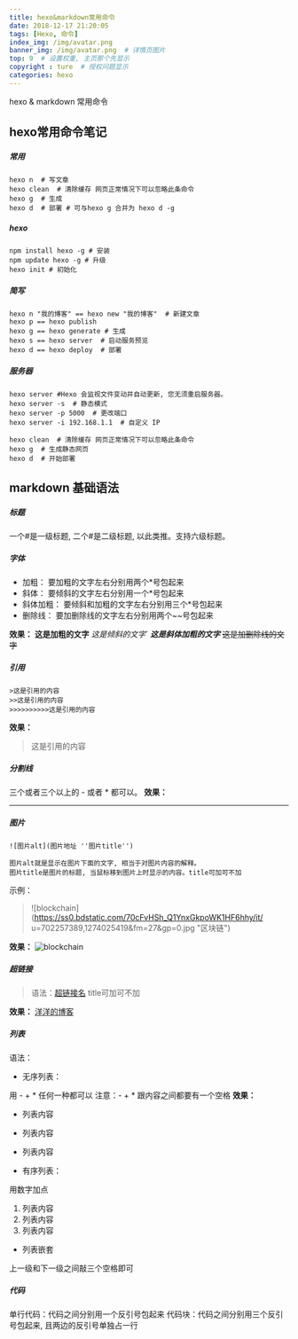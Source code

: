 ```yaml
---
title: hexo&markdown常用命令
date: 2018-12-17 21:20:05
tags: [Hexo, 命令]
index_img: /img/avatar.png
banner_img: /img/avatar.png  # 详情页图片
top: 9  # 设置权重, 主页那个先显示
copyright : ture  # 授权问题显示
categories: hexo
---
```


hexo & markdown 常用命令
<!-- more -->
## hexo常用命令笔记

##### 常用
```
hexo n  # 写文章
hexo clean  # 清除缓存 网页正常情况下可以忽略此条命令
hexo g  # 生成
hexo d  # 部署 # 可与hexo g 合并为 hexo d -g
```


##### hexo
```
npm install hexo -g # 安装  
npm update hexo -g # 升级  
hexo init # 初始化
```

##### 简写
```
hexo n "我的博客" == hexo new "我的博客"  # 新建文章
hexo p == hexo publish
hexo g == hexo generate # 生成
hexo s == hexo server  # 启动服务预览
hexo d == hexo deploy  # 部署
```
##### 服务器
```
hexo server #Hexo 会监视文件变动并自动更新, 您无须重启服务器。
hexo server -s  # 静态模式
hexo server -p 5000  # 更改端口
hexo server -i 192.168.1.1  # 自定义 IP

hexo clean  # 清除缓存 网页正常情况下可以忽略此条命令
hexo g  # 生成静态网页
hexo d  # 开始部署
```
## markdown 基础语法

##### 标题
一个#是一级标题, 二个#是二级标题, 以此类推。支持六级标题。

##### 字体
- 加粗： 要加粗的文字左右分别用两个*号包起来
- 斜体： 要倾斜的文字左右分别用一个*号包起来
- 斜体加粗：  要倾斜和加粗的文字左右分别用三个*号包起来
- 删除线：  要加删除线的文字左右分别用两个~~号包起来

**效果：**
**这是加粗的文字**
*这是倾斜的文字*`
***这是斜体加粗的文字***
~~这是加删除线的文字~~

##### 引用
```
>这是引用的内容
>>这是引用的内容
>>>>>>>>>>这是引用的内容
```
**效果：**
>这是引用的内容

##### 分割线

三个或者三个以上的 - 或者 * 都可以。
**效果：**

---

##### 图片

```
![图片alt](图片地址 ''图片title'')

图片alt就是显示在图片下面的文字, 相当于对图片内容的解释。
图片title是图片的标题, 当鼠标移到图片上时显示的内容。title可加可不加
```
示例：

> ![blockchain](https://ss0.bdstatic.com/70cFvHSh_Q1YnxGkpoWK1HF6hhy/it/ u=702257389,1274025419&fm=27&gp=0.jpg "区块链")

**效果：**
![blockchain](https://upload-images.jianshu.io/upload_images/6860761-fd2f51090a890873.jpg?imageMogr2/auto-orient/strip|imageView2/2/w/550/format/webp "区块链")

##### 超链接
> 语法：[超链接名](超链接地址 "超链接title")
> title可加可不加

**效果：**
[洋洋的博客](luoyangyang.pub)

##### 列表
语法：
- 无序列表：

用 - + * 任何一种都可以
注意：- + * 跟内容之间都要有一个空格
**效果：**
- 列表内容
+ 列表内容
* 列表内容

- 有序列表：

用数字加点
1. 列表内容
2. 列表内容
3. 列表内容

- 列表嵌套

上一级和下一级之间敲三个空格即可

##### 代码
单行代码：代码之间分别用一个反引号包起来
代码块：代码之间分别用三个反引号包起来, 且两边的反引号单独占一行
